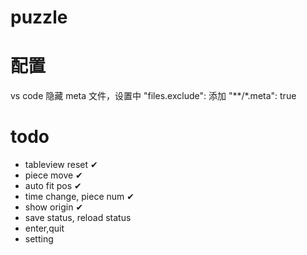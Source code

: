 # puzzle

# 配置

vs code 隐藏 meta 文件，设置中 "files.exclude": 添加 "**/*.meta": true


# todo

- tableview reset  ✔
- piece move    ✔
- auto fit pos  ✔
- time change, piece num  ✔
- show origin   ✔
- save status, reload status
- enter,quit
- setting


